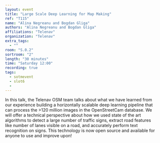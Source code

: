 ```yaml
---
layout: event
title: "Large Scale Deep Learning for Map Making"
ref: "T115"
name: "Alina Negreanu and Bogdan Gliga"
authors: "Alina Negreanu and Bogdan Gliga"
affiliations: "Telenav"
organization: "Telenav"
extra_tags:
  - ""
room: "S.0.2"
sortroom: "2"
length: "30 minutes"
time: "Saturday 12:00"
recording: true
tags:
  - sotmevent
  - slot6
  - 
---
```

In this talk, the Telenav OSM team talks about what we have learned from our experience building a horizontally scalable deep learning pipeline that can process the &gt;120 million images in the OpenStreetCam database. We will offer a technical perspective about how we used state of the art algorithms to detect a large number of traffic signs, extract road features like number of lanes visible on a road, and accurately perform text recognition on signs. This technology is now open source and available for anyone to use and improve upon!